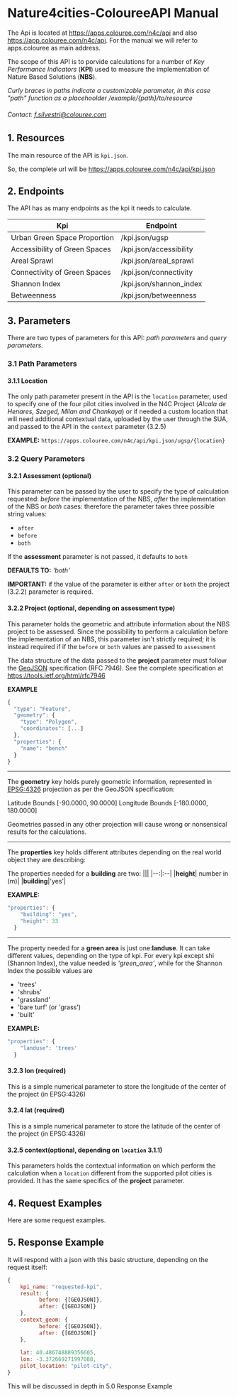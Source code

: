 # Nature4cities-ColoureeAPI Manual
The Api is located at https://apps.colouree.com/n4c/api and also https://app.colouree.com/n4c/api. For the manual we will refer to apps.colouree as main address.

The scope of this API is to porvide calculations for a number of *Key Performance Indicators* (**KPI**) used to measure the implementation of Nature Based Solutions (**NBS**).

*Curly braces in paths indicate a customizable parameter, in this case "path" function as a placehoolder /example/{path}/to/resource*
###### Contact: f.silvestri@colouree.com

## 1. Resources
The main resource of the API is  ```kpi.json```.

So, the complete url will be https://apps.colouree.com/n4c/api/kpi.json


## 2. Endpoints
The API has as many endpoints as the kpi it needs to calculate.

|**Kpi**|**Endpoint**|
|--|--|
|Urban Green Space Proportion|/kpi.json/ugsp|
|Accessibility of Green Spaces|/kpi.json/accessibility|
|Areal Sprawl|/kpi.json/areal_sprawl|
|Connectivity of Green Spaces|/kpi.json/connectivity|
|Shannon Index|/kpi.json/shannon_index|
|Betweenness|/kpi.json/betweenness|

 
## 3. Parameters
There are two types of parameters for this API: *path parameters* and *query parameters*.
### 3.1 Path Parameters
#### 3.1.1 Location
The only path parameter present in the API is the ```location``` parameter, used to specify one of the four pilot cities involved in the N4C Project (*Alcala de Henares, Szeged, Milan and Chankaya*) or if needed a custom location that will need additional contextual data, uploaded by the user through the SUA, and passed to the API in the ```context``` parameter (3.2.5)

**EXAMPLE:** ```https://apps.colouree.com/n4c/api/kpi.json/ugsp/{location}```

### 3.2 Query Parameters

#### 3.2.1 Assessment (optional)
This parameter can be passed by the user to specify the type of calculation requested: *before* the implementation of the NBS, *after* the implementation of the NBS or *both* cases: therefore the parameter takes three possible string values:
*  ```after```
*  ```before```
*  ```both```

If the **assessment** parameter is not passed, it defaults to ```both```

**DEFAULTS TO:** *'both'*

**IMPORTANT:** if the value of the parameter is either ```after``` or ```both``` the project (3.2.2) parameter is required.

#### 3.2.2 Project (optional, depending on assessment type)
This parameter holds the geometric and attribute information about the NBS project to be assessed. Since the possibility to perform a calculation before the implementation of an NBS, this parameter isn't strictly required; it is instead required if if the ```before``` or ```both``` values are passed to ```assessment```

The data structure of the data passed to the **project** parameter must follow the [GeoJSON](https://geojson.org/) specification (RFC 7946). See the complete specification at https://tools.ietf.org/html/rfc7946

**EXAMPLE**
```javascript
{
  "type": "Feature",
  "geometry": {
    "type": "Polygon",
    "coordinates": [...]
  },
  "properties": {
    "name": "bench"
  }
}
```
***
The **geometry** key holds purely geometric information, represented in [EPSG:4326](https://spatialreference.org/ref/epsg/wgs-84/) projection as per the GeoJSON specification:

Latitude Bounds [-90.0000, 90.0000]
Longitude Bounds [-180.0000, 180.0000]

Geometries passed in any other projection will cause wrong or nonsensical results for the calculations.
***
The  **properties** key holds different attributes depending on the real world object they are describing:

The properties needed for a **building** are two:
|||
|--:|:--|
|**height**| number in (m)|
|**building**|'yes'|


**EXAMPLE:**
```javascript
"properties": {
    "building": "yes",
    "height": 33
  }
  ```
***
The property needed for a **green area** is just one:**landuse**. It can take different values, depending on the type of kpi. For every kpi except shi (Shannon Index), the value needed is *'green_area'*, while for the Shannon Index the possible values are 
 * 'trees'
 * 'shrubs'
 * 'grassland'
 * 'bare turf' (or 'grass')
 * 'built'
 
**EXAMPLE:**
```javascript
"properties": {
    "landuse": 'trees'
  }
  ```
#### 3.2.3 lon (required)
This is a simple numerical parameter to store the longitude of the center of the project (in EPSG:4326)

#### 3.2.4 lat (required)
This is a simple numerical parameter to store the latitude of the center of the project (in EPSG:4326)

#### 3.2.5 context(optional, depending on ```location``` 3.1.1)
This parameters holds the contextual information on which perform the calculation when a ```location``` different from the supported pilot cities is provided.
It has the same specifics of the **project** parameter.


## 4. Request Examples
Here are some request examples.




## 5. Response Example

It will respond with a json with this basic structure, depending on the request itself:

```javascript
{   
    kpi_name: "requested-kpi",
    result: {
          before: {[GEOJSON]},
          after: {[GEOJSON]}
    },
    context_geom: {
          before: {[GEOJSON]},
          after: {[GEOJSON]}
    },
    
    lat: 40.486748889356605,
    lon: -3.372669271997088,
    pilot_location: "pilot-city",
}
```
This will be discussed in depth in 5.0 Response Example
